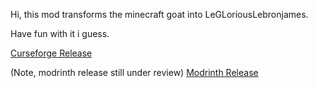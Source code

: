 Hi, this mod transforms the minecraft goat into LeGLoriousLebronjames.

Have fun with it i guess.

[Curseforge Release](https://www.curseforge.com/minecraft/texture-packs/lebron-james-as-a-goat)

(Note, modrinth release still under review)
[Modrinth Release](https://modrinth.com/resourcepack/lebron-james-as-a-goat)
